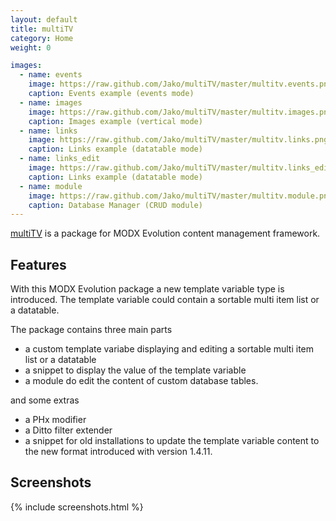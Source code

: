 ```yaml
---
layout: default
title: multiTV
category: Home
weight: 0

images:
  - name: events
    image: https://raw.github.com/Jako/multiTV/master/multitv.events.png
    caption: Events example (events mode)
  - name: images
    image: https://raw.github.com/Jako/multiTV/master/multitv.images.png
    caption: Images example (vertical mode)
  - name: links
    image: https://raw.github.com/Jako/multiTV/master/multitv.links.png
    caption: Links example (datatable mode)
  - name: links_edit
    image: https://raw.github.com/Jako/multiTV/master/multitv.links_edit.png
    caption: Links example (datatable mode)
  - name: module
    image: https://raw.github.com/Jako/multiTV/master/multitv.module.png
    caption: Database Manager (CRUD module)
---
```


[multiTV](https://github.com/Jako/multiTV) is a package for MODX Evolution content management framework.

## Features

With this MODX Evolution package a new template variable type is introduced. The template variable could contain a sortable multi item list or a datatable.

The package contains three main parts

- a custom template variabe displaying and editing a sortable multi item list or a datatable
- a snippet to display the value of the template variable
- a module do edit the content of custom database tables.

and some extras

- a PHx modifier
- a Ditto filter extender
- a snippet for old installations to update the template variable content to the new format introduced with version 1.4.11.

## Screenshots

{% include screenshots.html %}